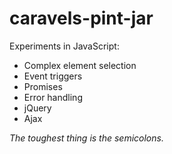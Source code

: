 # caravels-pint-jar
Experiments in JavaScript:

* Complex element selection
* Event triggers
* Promises
* Error handling
* jQuery
* Ajax

_The toughest thing is the semicolons._
